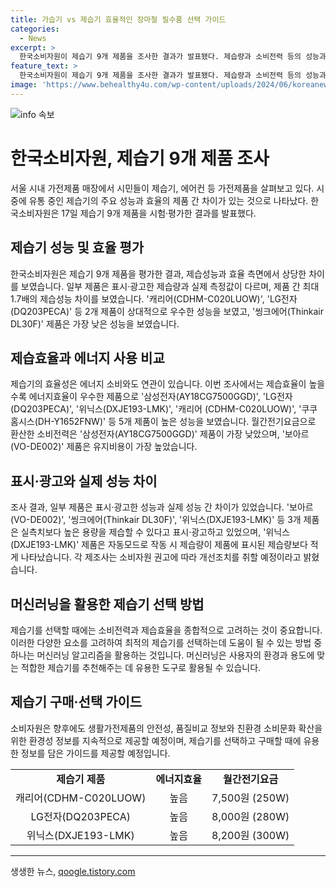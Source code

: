 ```yaml
---
title: 가습기 vs 제습기 효율적인 장마철 필수품 선택 가이드
categories:
  - News
excerpt: >
  한국소비자원이 제습기 9개 제품을 조사한 결과가 발표됐다. 제습량과 소비전력 등의 성능과 효율에서 차이가 있었는데, 캐리어, LG전자 등 일부 제품이 우수한 성능을 보였고, 보아르, 씽크에어 등 일부 제품은 표시한 성능보다 낮았다. 특히 위닉스 제품은 자동모드 사용 시 표시된 제습량보다 적었으며, 이에 따라 제조사들은 개선조치에 착수했다. 앞으로도 소비자원은 안전성과 품질비교 정보를 제공할 예정이다.
feature_text: >
  한국소비자원이 제습기 9개 제품을 조사한 결과가 발표됐다. 제습량과 소비전력 등의 성능과 효율에서 차이가 있었는데, 캐리어, LG전자 등 일부 제품이 우수한 성능을 보였고, 보아르, 씽크에어 등 일부 제품은 표시한 성능보다 낮았다. 특히 위닉스 제품은 자동모드 사용 시 표시된 제습량보다 적었으며, 이에 따라 제조사들은 개선조치에 착수했다. 앞으로도 소비자원은 안전성과 품질비교 정보를 제공할 예정이다.
image: 'https://www.behealthy4u.com/wp-content/uploads/2024/06/koreanews.jpg'
---
```


<p><img src="https://www.behealthy4u.com/wp-content/uploads/2024/06/koreanews.jpg" alt="info 속보" /></p>

<h1>한국소비자원, 제습기 9개 제품 조사</h1>

<p data-ke-size="size16">서울 시내 가전제품 매장에서 시민들이 제습기, 에어컨 등 가전제품을 살펴보고 있다. 시중에 유통 중인 제습기의 주요 성능과 효율의 제품 간 차이가 있는 것으로 나타났다. 한국소비자원은 17일 제습기 9개 제품을 시험·평가한 결과를 발표했다.</p>

<h2 data-ke-size="size26">제습기 성능 및 효율 평가</h2>

<p data-ke-size="size16">한국소비자원은 제습기 9개 제품을 평가한 결과, 제습성능과 효율 측면에서 상당한 차이를 보였습니다. 일부 제품은 표시·광고한 제습량과 실제 측정값이 다르며, 제품 간 최대 1.7배의 제습성능 차이를 보였습니다. '캐리어(CDHM-C020LUOW)', 'LG전자(DQ203PECA)' 등 2개 제품이 상대적으로 우수한 성능을 보였고, '씽크에어(Thinkair DL30F)' 제품은 가장 낮은 성능을 보였습니다.</p>

<h2 data-ke-size="size26">제습효율과 에너지 사용 비교</h2>

<p data-ke-size="size16">제습기의 효율성은 에너지 소비와도 연관이 있습니다. 이번 조사에서는 제습효율이 높을수록 에너지효율이 우수한 제품으로 '삼성전자(AY18CG7500GGD)', 'LG전자(DQ203PECA)', '위닉스(DXJE193-LMK)', '캐리어 (CDHM-C020LUOW)', '쿠쿠홈시스(DH-Y1652FNW)' 등 5개 제품이 높은 성능을 보였습니다. 월간전기요금으로 환산한 소비전력은 '삼성전자(AY18CG7500GGD)' 제품이 가장 낮았으며, '보아르(VO-DE002)' 제품은 유지비용이 가장 높았습니다.</p>

<h2 data-ke-size="size26">표시·광고와 실제 성능 차이</h2>

<p data-ke-size="size16">조사 결과, 일부 제품은 표시·광고한 성능과 실제 성능 간 차이가 있었습니다. '보아르(VO-DE002)', '씽크에어(Thinkair DL30F)', '위닉스(DXJE193-LMK)' 등 3개 제품은 실측치보다 높은 용량을 제습할 수 있다고 표시·광고하고 있었으며, '위닉스(DXJE193-LMK)' 제품은 자동모드로 작동 시 제습량이 제품에 표시된 제습량보다 적게 나타났습니다. 각 제조사는 소비자원 권고에 따라 개선조치를 취할 예정이라고 밝혔습니다.</p>

<h2 data-ke-size="size26">머신러닝을 활용한 제습기 선택 방법</h2>

<p data-ke-size="size16">제습기를 선택할 때에는 소비전력과 제습효율을 종합적으로 고려하는 것이 중요합니다. 이러한 다양한 요소를 고려하여 최적의 제습기를 선택하는데 도움이 될 수 있는 방법 중 하나는 머신러닝 알고리즘을 활용하는 것입니다. 머신러닝은 사용자의 환경과 용도에 맞는 적합한 제습기를 추천해주는 데 유용한 도구로 활용될 수 있습니다.</p>

<h2 data-ke-size="size26">제습기 구매·선택 가이드</h2>

<p data-ke-size="size16">소비자원은 향후에도 생활가전제품의 안전성, 품질비교 정보와 친환경 소비문화 확산을 위한 환경성 정보를 지속적으로 제공할 예정이며, 제습기를 선택하고 구매할 때에 유용한 정보를 담은 가이드를 제공할 예정입니다.</p>

<table>
    <tbody>
        <tr>
            <td style="text-align: center; height: 17px;"><b>제습기 제품</b></td>
            <td style="text-align: center; height: 17px;"><b>에너지효율</b></td>
            <td style="text-align: center; height: 17px;"><b>월간전기요금</b></td>
        </tr>
        <tr>
            <td style="text-align: center; height: 17px;">캐리어(CDHM-C020LUOW)</td>
            <td style="text-align: center; height: 17px;">높음</td>
            <td style="text-align: center; height: 17px;">7,500원 (250W)</td>
        </tr>
        <tr>
            <td style="text-align: center; height: 17px;">LG전자(DQ203PECA)</td>
            <td style="text-align: center; height: 17px;">높음</td>
            <td style="text-align: center; height: 17px;">8,000원 (280W)</td>
        </tr>
        <tr>
            <td style="text-align: center; height: 17px;">위닉스(DXJE193-LMK)</td>
            <td style="text-align: center; height: 17px;">높음</td>
            <td style="text-align: center; height: 17px;">8,200원 (300W)</td>
        </tr>
    </tbody>
</table>

<p><hr></p>
생생한 뉴스, <a href="https://qoogle.tistory.com" rel="dofollow">qoogle.tistory.com</a>


